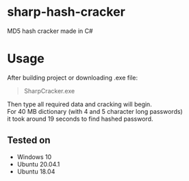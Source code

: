 # sharp-hash-cracker
MD5 hash cracker made in C#

# Usage

After building project or downloading .exe file:

> SharpCracker.exe

Then type all required data and cracking will begin.  
For 40 MB dictionary (with 4 and 5 character long passwords)  
it took around 19 seconds to find hashed password.



## Tested on

* Windows 10
* Ubuntu 20.04.1
* Ubuntu 18.04